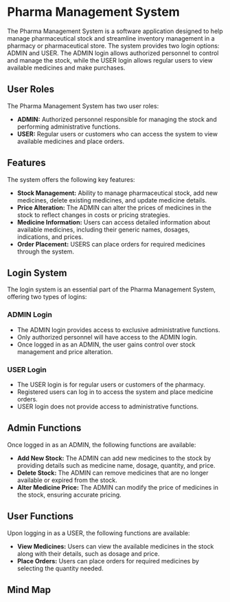  <h1>Pharma Management System</h1>
  <p>The Pharma Management System is a software application designed to help manage pharmaceutical stock and streamline inventory management in a pharmacy or pharmaceutical store. The system provides two login options: ADMIN and USER. The ADMIN login allows authorized personnel to control and manage the stock, while the USER login allows regular users to view available medicines and make purchases.</p>

  <h2>User Roles</h2>
  <p>The Pharma Management System has two user roles:</p>
  <ul>
    <li><strong>ADMIN:</strong> Authorized personnel responsible for managing the stock and performing administrative functions.</li>
    <li><strong>USER:</strong> Regular users or customers who can access the system to view available medicines and place orders.</li>
  </ul>

  <h2>Features</h2>
  <p>The system offers the following key features:</p>
  <ul>
    <li><strong>Stock Management:</strong> Ability to manage pharmaceutical stock, add new medicines, delete existing medicines, and update medicine details.</li>
    <li><strong>Price Alteration:</strong> The ADMIN can alter the prices of medicines in the stock to reflect changes in costs or pricing strategies.</li>
    <li><strong>Medicine Information:</strong> Users can access detailed information about available medicines, including their generic names, dosages, indications, and prices.</li>
    <li><strong>Order Placement:</strong> USERS can place orders for required medicines through the system.</li>
  </ul>

  <h2>Login System</h2>
  <p>The login system is an essential part of the Pharma Management System, offering two types of logins:</p>
  <h3>ADMIN Login</h3>
  <ul>
    <li>The ADMIN login provides access to exclusive administrative functions.</li>
    <li>Only authorized personnel will have access to the ADMIN login.</li>
    <li>Once logged in as an ADMIN, the user gains control over stock management and price alteration.</li>
  </ul>

  <h3>USER Login</h3>
  <ul>
    <li>The USER login is for regular users or customers of the pharmacy.</li>
    <li>Registered users can log in to access the system and place medicine orders.</li>
    <li>USER login does not provide access to administrative functions.</li>
  </ul>

  <h2>Admin Functions</h2>
  <p>Once logged in as an ADMIN, the following functions are available:</p>
  <ul>
    <li><strong>Add New Stock:</strong> The ADMIN can add new medicines to the stock by providing details such as medicine name, dosage, quantity, and price.</li>
    <li><strong>Delete Stock:</strong> The ADMIN can remove medicines that are no longer available or expired from the stock.</li>
    <li><strong>Alter Medicine Price:</strong> The ADMIN can modify the price of medicines in the stock, ensuring accurate pricing.</li>
  </ul>

  <h2>User Functions</h2>
  <p>Upon logging in as a USER, the following functions are available:</p>
  <ul>
    <li><strong>View Medicines:</strong> Users can view the available medicines in the stock along with their details, such as dosage and price.</li>
    <li><strong>Place Orders:</strong> Users can place orders for required medicines by selecting the quantity needed.</li>
  </ul>
  <h2>Mind Map</h2>
  <img></img>
